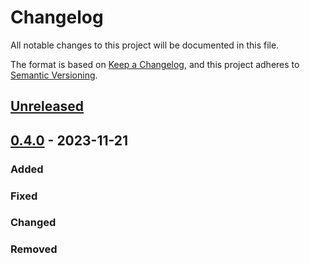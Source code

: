 # Changelog

All notable changes to this project will be documented in this file.

The format is based on [Keep a Changelog](https://keepachangelog.com/en/1.0.0/),
and this project adheres to [Semantic Versioning](https://semver.org/spec/v2.0.0.html).

## [Unreleased]

## [0.4.0] - 2023-11-21

### Added

### Fixed

### Changed

### Removed

[unreleased]: https://github.com/IslasGECI/templater/compare/v0.4.0...HEAD
[0.4.0]: https://github.com/IslasGECI/templater/compare/v0.3.0...v0.4.0
[0.0.1]: https://github.com/IslasGECI/templater/releases/tag/v0.0.1
